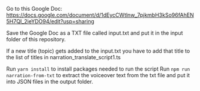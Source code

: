 Go to this Google Doc: https://docs.google.com/document/d/1dEycCWtlnw_7pjkmbH3kSo96fAhEN5H7QI_2ieYDO94/edit?usp=sharing

Save the Google Doc as a TXT file called input.txt and put it in the input folder of this repository.

If a new title (topic) gets added to the input.txt you have to add that title to the list of titles in narration_translate_script1.ts

Run ```yarn install``` to install packages needed to run the script
Run ```npm run narration-from-txt``` to extract the voiceover text from the txt file and put it into JSON files in the output folder.